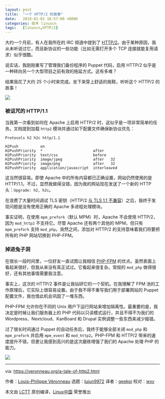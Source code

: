 ```yaml
---
layout: post
title:	"一个 HTTP/2 的故事"
date:	2019-01-01 16:57:00 +0800 
categories:	技术 linuxcn 
tags:	[linuxcn,HTTP/2]
---
```



大约一个月前，有人在我所在的 IRC 频道中提到了 [HTTP/2](https://en.wikipedia.org/wiki/HTTP/2)。由于某种原因，我从未听说过它，而且新协议的一些功能（比如无需打开多个 TCP 连接就能复用请求）似乎很酷。


说实话，我刚刚重写了管理我们备份程序的 Puppet 代码，启用 HTTP/2 似乎是一种转向另一个大型项目之前有效的拖延方式。这有多难？


结果我花了大约 25 个小时来完成。坐下来穿上舒适的拖鞋，听听这个 HTTP/2 的故事！


![](/Asserts/Images//attachment/album/201901/01/170158dnzuuw8ids3dw8sb.jpg)


### 被诅咒的 HTTP/1.1


当我第一次看到如何在 Apache 上启用 HTTP/2 时，这似乎是一项非常简单的任务。文档提到加载 `http2` 模块并通过如下配置文件确保新协议优先：



```
Protocols h2 h2c http/1.1

H2Push          on
H2PushPriority  *                       after
H2PushPriority  text/css                before
H2PushPriority  image/jpeg              after   32
H2PushPriority  image/png               after   32
H2PushPriority  application/javascript  interleaved
```

这当然很容易。即使 Apache 中的所有内容都已正确设置，网站仍然使用的是 HTTP/1.1。不过，显然我做得没错，因为我的网站现在发送了一个新的 HTTP 头：`Upgrade: h2, h2c`。


在浪费了大量时间调试 TLS 密钥（HTTP/2 [与 TLS 1.1 不兼容](https://http2.github.io/http2-spec/#TLSUsage)）之后，我终于发现问题是没有使用正确的 Apache 多进程处理模块。


事实证明，在使用 `mpm_prefork`（默认 MPM）时，Apache 不会使用 HTTP/2，因为 `mod_http2` 不支持它。尽管 Apache 还有两个其他的 MPM，但只有 `mpm_prefork` 支持 `mod_php`。突然之间，添加对 HTTP/2 的支持意味着我们将要把所有的 PHP 网站切换到 PHP-FPM。


### 掉进兔子洞


在很长一段时间里，一位好友一直试图让我相信 [PHP-FPM](https://wiki.apache.org/httpd/PHP-FPM) 的优点。虽然表面上看起来很好，但我从来没有真正试过。它看起来很复杂。常规的 `mod_php` 做得很好，还有其他事情需要我注意。


事实上，这次的 HTTP/2 事件是让我钻研它的一个契机。在我理解了 FPM 池的工作原理后，它实际上很容易设置。由于我不得不重写我们用于部署网站的 Puppet 配置文件，我也借此机会巩固了一堆东西。


PHP-FPM 允许你在不同的 Unix 用户下运行网站来增加隔离性。最重要的是，我决定是时候让我们服务器上的 PHP 代码以只读模式运行，并且不得不为我们的 Wordpress、Nextcloud、KanBoard 和 Drupal 实例调整一些东西来减少报错。


过了很长时间通过 Puppet 的自动任务后，我终于能够全部关闭 `mod_php` 和 `mpm_prefork` 并启用 `mpm_event` 和 `mod_http2`。PHP-FPM 和 HTTP/2 带来的速度提升不错，但更让我感到高兴的是这次磨练增强了我们的 Apache 处理 PHP 的能力。


![](/Asserts/Images//attachment/album/201901/01/170212lmsz8fbmloneadmd.png)




---


via: <https://veronneau.org/a-tale-of-http2.html>


作者：[Louis-Philippe Véronneau](https://veronneau.org/) 选题：[lujun9972](https://github.com/lujun9972) 译者：[geekpi](https://github.com/geekpi) 校对：[wxy](https://github.com/wxy)


本文由 [LCTT](https://github.com/LCTT/TranslateProject) 原创编译，[Linux中国](https://linux.cn/) 荣誉推出
